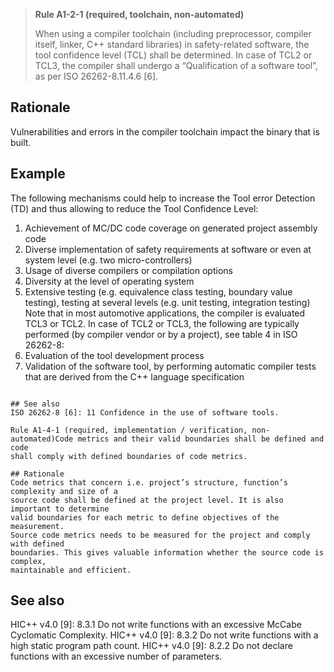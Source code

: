 > **Rule A1-2-1 (required, toolchain, non-automated)**
>
> When using a compiler toolchain (including preprocessor, compiler itself,
> linker, C++ standard libraries) in safety-related software, the tool confidence
> level (TCL) shall be determined. In case of TCL2 or TCL3, the compiler shall
> undergo a “Qualification of a software tool”, as per ISO 26262-8.11.4.6 [6].

## Rationale

Vulnerabilities and errors in the compiler toolchain impact the binary that is built.

## Example

The following mechanisms could help to increase the Tool error Detection (TD) and
thus allowing to reduce the Tool Confidence Level:

1. Achievement of MC/DC code coverage on generated project assembly code
2. Diverse implementation of safety requirements at software or even at system
   level (e.g. two micro-controllers)
3. Usage of diverse compilers or compilation options
4. Diversity at the level of operating system
5. Extensive testing (e.g. equivalence class testing, boundary value testing),
   testing at several levels (e.g. unit testing, integration testing)
   Note that in most automotive applications, the compiler is evaluated TCL3 or TCL2.
   In case of TCL2 or TCL3, the following are typically performed (by compiler vendor or
   by a project), see table 4 in ISO 26262-8:
6. Evaluation of the tool development process
7. Validation of the software tool, by performing automatic compiler tests that are
   derived from the C++ language specification

```

## See also
ISO 26262-8 [6]: 11 Confidence in the use of software tools.

Rule A1-4-1 (required, implementation / verification, non-automated)Code metrics and their valid boundaries shall be defined and code
shall comply with defined boundaries of code metrics.

## Rationale
Code metrics that concern i.e. project’s structure, function’s complexity and size of a
source code shall be defined at the project level. It is also important to determine
valid boundaries for each metric to define objectives of the measurement.
Source code metrics needs to be measured for the project and comply with defined
boundaries. This gives valuable information whether the source code is complex,
maintainable and efficient.
```

## See also

HIC++ v4.0 [9]: 8.3.1 Do not write functions with an excessive McCabe
Cyclomatic Complexity.
HIC++ v4.0 [9]: 8.3.2 Do not write functions with a high static program path count.
HIC++ v4.0 [9]: 8.2.2 Do not declare functions with an excessive number of
parameters.
